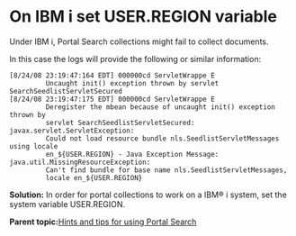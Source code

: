 # On IBM i set USER.REGION variable

Under IBM i, Portal Search collections might fail to collect documents.

In this case the logs will provide the following or similar information:

```
[8/24/08 23:19:47:164 EDT] 000000cd ServletWrappe E   
         Uncaught init() exception thrown by servlet SearchSeedlistServletSecured
[8/24/08 23:19:47:175 EDT] 000000cd ServletWrappe E   
         Deregister the mbean because of uncaught init() exception thrown by 
         servlet SearchSeedlistServletSecured: javax.servlet.ServletException: 
         Could not load resource bundle nls.SeedlistServletMessages using locale 
         en_${USER.REGION} - Java Exception Message: java.util.MissingResourceException: 
         Can't find bundle for base name nls.SeedlistServletMessages, 
         locale en_${USER.REGION}
```

**Solution:** In order for portal collections to work on a IBM® i system, set the system variable USER.REGION.

**Parent topic:**[Hints and tips for using Portal Search](../admin-system/srrhinttips.md)


